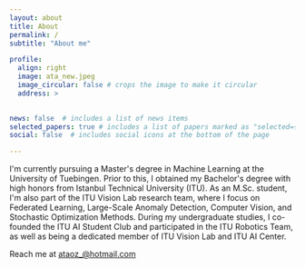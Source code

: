 ```yaml
---
layout: about
title: About
permalink: /
subtitle: "About me"

profile:
  align: right
  image: ata_new.jpeg
  image_circular: false # crops the image to make it circular
  address: >
   

news: false  # includes a list of news items
selected_papers: true # includes a list of papers marked as "selected={true}"
social: false  # includes social icons at the bottom of the page

---
```


I'm currently pursuing a Master's degree in Machine Learning at the University of Tuebingen. Prior to this, I obtained my Bachelor's degree with high honors from Istanbul Technical University (ITU). As an M.Sc. student, I'm also part of the ITU Vision Lab research team, where I focus on Federated Learning, Large-Scale Anomaly Detection, Computer Vision, and Stochastic Optimization Methods. During my undergraduate studies, I co-founded the ITU AI Student Club and  participated in the ITU Robotics Team, as well as being a dedicated member of ITU Vision Lab and ITU AI Center.

Reach me at [ataoz_@hotmail.com](mailto:ataoz_@hotmail.com  )

